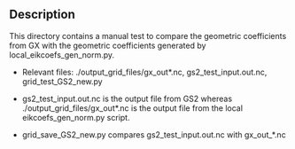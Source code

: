 ## Description
This directory contains a manual test to compare the geometric coefficients from GX with the geometric coefficients generated by local_eikcoefs_gen_norm.py.

* Relevant files: ./output_grid_files/gx_out*.nc, gs2_test_input.out.nc, grid_test_GS2_new.py

* gs2_test_input.out.nc is the output file from GS2 whereas ./output_grid_files/gx_out*.nc is the output file from the local eikcoefs_gen_norm.py script. 

* grid_save_GS2_new.py compares gs2_test_input.out.nc with gx_out_*.nc





